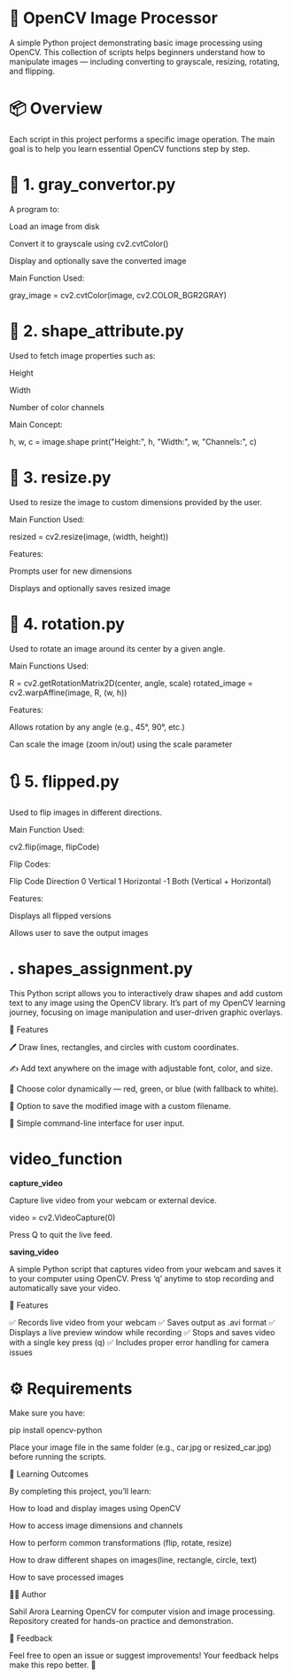 # 🧠 OpenCV Image Processor

A simple Python project demonstrating basic image processing using OpenCV.
This collection of scripts helps beginners understand how to manipulate images — including converting to grayscale, resizing, rotating, and flipping.

# 📦 Overview

Each script in this project performs a specific image operation.
The main goal is to help you learn essential OpenCV functions step by step.

# 🖤 1. gray_convertor.py

A program to:

Load an image from disk

Convert it to grayscale using cv2.cvtColor()

Display and optionally save the converted image

Main Function Used:

gray_image = cv2.cvtColor(image, cv2.COLOR_BGR2GRAY)

# 📐 2. shape_attribute.py

Used to fetch image properties such as:

Height

Width

Number of color channels

Main Concept:

h, w, c = image.shape
print("Height:", h, "Width:", w, "Channels:", c)

# 📏 3. resize.py

Used to resize the image to custom dimensions provided by the user.

Main Function Used:

resized = cv2.resize(image, (width, height))


Features:

Prompts user for new dimensions

Displays and optionally saves resized image

# 🔄 4. rotation.py

Used to rotate an image around its center by a given angle.

Main Functions Used:

R = cv2.getRotationMatrix2D(center, angle, scale)
rotated_image = cv2.warpAffine(image, R, (w, h))


Features:

Allows rotation by any angle (e.g., 45°, 90°, etc.)

Can scale the image (zoom in/out) using the scale parameter

# 🔃 5. flipped.py

Used to flip images in different directions.

Main Function Used:

cv2.flip(image, flipCode)


Flip Codes:

Flip Code	Direction
0	Vertical
1	Horizontal
-1	Both (Vertical + Horizontal)

Features:

Displays all flipped versions

Allows user to save the output images


# . shapes_assignment.py


This Python script allows you to interactively draw shapes and add custom text to any image using the OpenCV library.
It’s part of my OpenCV learning journey, focusing on image manipulation and user-driven graphic overlays.

🎯 Features

🖊️ Draw lines, rectangles, and circles with custom coordinates.

✍️ Add text anywhere on the image with adjustable font, color, and size.

🎨 Choose color dynamically — red, green, or blue (with fallback to white).

💾 Option to save the modified image with a custom filename.

🧠 Simple command-line interface for user input.


# video_function
**capture_video**

Capture live video from your webcam or external device.

video = cv2.VideoCapture(0)


Press Q to quit the live feed.

**saving_video**

A simple Python script that captures video from your webcam and saves it to your computer using OpenCV.
Press ‘q’ anytime to stop recording and automatically save your video.

🧩 Features

✅ Records live video from your webcam
✅ Saves output as .avi format
✅ Displays a live preview window while recording
✅ Stops and saves video with a single key press (q)
✅ Includes proper error handling for camera issues



# ⚙️ Requirements

Make sure you have:

pip install opencv-python


Place your image file in the same folder (e.g., car.jpg or resized_car.jpg) before running the scripts.

🧠 Learning Outcomes

By completing this project, you’ll learn:

How to load and display images using OpenCV

How to access image dimensions and channels

How to perform common transformations (flip, rotate, resize)

How to draw different shapes on images(line, rectangle, circle, text)

How to save processed images


👨‍💻 Author

Sahil Arora
Learning OpenCV for computer vision and image processing.
Repository created for hands-on practice and demonstration.

💬 Feedback

Feel free to open an issue or suggest improvements!
Your feedback helps make this repo better. 🙌